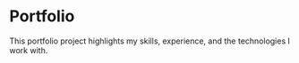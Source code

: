 # Portfolio
This portfolio project highlights my skills, experience, and the technologies I work with.
